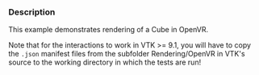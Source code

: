 ### Description

This example demonstrates rendering of a Cube in OpenVR.

Note that for the interactions to work in VTK >= 9.1, you will have to copy the `.json` manifest files from the
subfolder Rendering/OpenVR in VTK's source to the working directory in which the tests are run!
